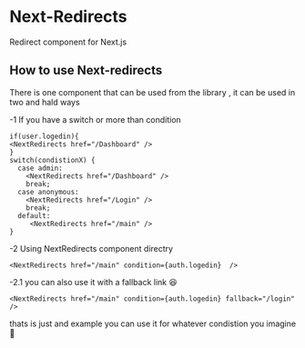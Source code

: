 # Next-Redirects
Redirect component for Next.js

## How to use Next-redirects

There is one component that can be used from the library , it can be used in two and hald ways 


-1  If you have a  switch or more than condition

```tsx
if(user.logedin){
<NextRedirects href="/Dashboard" />
}
switch(condistionX) {
  case admin:
    <NextRedirects href="/Dashboard" />
    break;
  case anonymous:
    <NextRedirects href="/Login" />
    break;
  default:
     <NextRedirects href="/main" />
}
```

-2 Using NextRedirects component directry 

```tsx
<NextRedirects href="/main" condition={auth.logedin}  />
```

-2.1 you can also use it with a fallback link 😆

```tsx
<NextRedirects href="/main" condition={auth.logedin} fallback="/login"  />
```

thats is just and example you can use it for whatever condistion you imagine 🥳 

